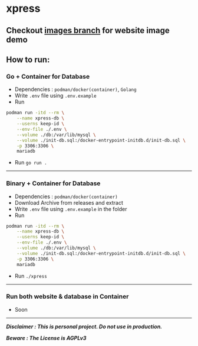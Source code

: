 # xpress

## Checkout [images branch](https://codeberg.org/peterzam/xpress/src/branch/main) for website image demo
## How to run:

### Go + Container for Database
- Dependencies : `podman/docker(container)`, `Golang`
- Write `.env` file using `.env.example`
- Run 
``` bash
podman run -itd --rm \
	--name xpress-db \
	--userns keep-id \
	--env-file ./.env \
	--volume ./db:/var/lib/mysql \
	--volume ./init-db.sql:/docker-entrypoint-initdb.d/init-db.sql \
	-p 3306:3306 \
	mariadb
```
- Run `go run .`

---

### Binary + Container for Database
- Dependencies : `podman/docker(container)`
- Download Archive from releases and extract
- Write `.env` file using `.env.example` in the folder
- Run 
``` bash
podman run -itd --rm \
	--name xpress-db \
	--userns keep-id \
	--env-file ./.env \
	--volume ./db:/var/lib/mysql \
	--volume ./init-db.sql:/docker-entrypoint-initdb.d/init-db.sql \
	-p 3306:3306 \
	mariadb
```
- Run `./xpress`

--- 

### Run both website & database in Container
- Soon

---

***Disclaimer : This is personal project. Do not use in production.***

***Beware : The License is AGPLv3***
